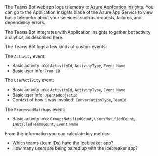 The Teams Bot web app logs telemetry to [Azure Application Insights](https://azure.microsoft.com/en-us/services/monitor/). You can go to the Application Insights blade of the Azure App Service to view basic telemetry about your services, such as requests, failures, and dependency errors.

The Teams Bot integrates with Application Insights to gather bot activity analytics, as described [here](https://blog.botframework.com/2019/03/21/bot-analytics-behind-the-scenes/).

The Teams Bot logs a few kinds of custom events:

The `Activity` event:
* Basic activity info: `ActivityId`, `ActivityType`, `Event Name`
* Basic user info: `From ID`

The `UserActivity` event:
* Basic activity info: `ActivityId`, `ActivityType`, `Event Name`
* Basic user info: `UserAadObjectId`
* Context of how it was invoked: `ConversationType`, `TeamId`

The `ProcessedMatchups` event:
* Basic activity info: `GroupsNotifiedCount`, `UsersNotifiedCount`, `InstalledTeamsCount`, `Event Name`

From this information you can calculate key metrics:
* Which teams (team IDs) have the Icebreaker app?
* How many users are being paired up with the Icebreaker app?
